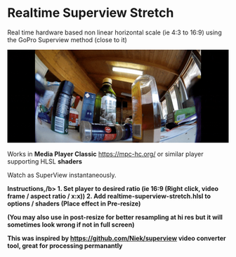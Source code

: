 # Realtime Superview Stretch
Real time hardware based non linear horizontal scale (ie 4:3 to 16:9) using the GoPro Superview method (close to it)

![16:9 to 235:100](https://github.com/sickgreg/Realtime-Superview-Stretch/blob/master/realtimeSV.gif)

Works in <b>Media Player Classic</b> https://mpc-hc.org/ or similar player supporting HLSL <b>shaders</b>

Watch as SuperView instantaneously.

<b>Instructions,/b>
  <b>1. Set player to desired ratio (ie 16:9 (Right click, video frame / aspect ratio / x:x))</b>
  <b>2. Add realtime-superview-stretch.hlsl to options / shaders (Place effect in Pre-resize)</b>

(You may also use in post-resize for better resampling at hi res but it will sometimes look wrong if not in full screen)

This was inspired by https://github.com/Niek/superview video converter tool, great for processing permanantly
